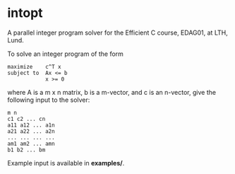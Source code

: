 # intopt

A parallel integer program solver for the Efficient C course, EDAG01, at LTH, Lund.

To solve an integer program of the form

    maximize    c^T x
    subject to  Ax <= b
                x >= 0
where A is a m x n matrix, b is a m-vector, and c is an n-vector,
give the following input to the solver:

    m n
    c1 c2 ... cn 
    a11 a12 ... a1n
    a21 a22 ... a2n
    ... ... ... ...
    am1 am2 ... amn
    b1 b2 ... bm
Example input is available in **examples/**.
